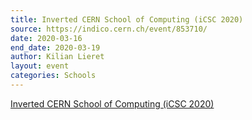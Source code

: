 ```yaml
---
title: Inverted CERN School of Computing (iCSC 2020) 
source: https://indico.cern.ch/event/853710/
date: 2020-03-16
end_date: 2020-03-19
author: Kilian Lieret
layout: event
categories: Schools
---
```

[Inverted CERN School of Computing (iCSC 2020)](https://indico.cern.ch/event/853710/)
